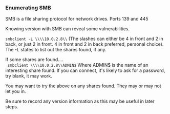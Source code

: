 ### Enumerating SMB

SMB is a file sharing protocol for network drives.  Ports 139 and 445

Knowing version with SMB can reveal some vulnerabilities.

`smbclient -L \\\\10.0.2.8\\` (The slashes can either be 4 in front and 2 in back, or just 2 in front.  4 in front and 2 in back preferred, personal choice).  The -L states to list out the shares found, if any.

If some shares are found....  
	&ensp;`smbclient \\\\10.0.2.8\\ADMIN$` Where ADMIN$ is the name of an interesting share found.  If you can connect, it's likely to ask for a password, try blank, it may work.

You may want to try the above on any shares found.  They may or may not let you in.

Be sure to record any version information as this may be useful in later steps.